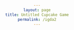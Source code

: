 ```yaml
---
layout: page
title: Untitled Cupcake Game
permalink: /igda2
---
```


<body style="text-align: center">
<canvas id="unity-canvas" width=960 height=600 style="width: 960px; height: 600px; background: #231F20"></canvas>
<script src="assets/Build/Untitled Card Game.loader.js"></script>
<script>
  createUnityInstance(document.querySelector("#unity-canvas"), {
    dataUrl: "assets/Build/Untitled Card Game.data",
    frameworkUrl: "assets/Build/Untitled Card Game.framework.js",
    codeUrl: "assets/Build/Untitled Card Game.wasm",
    streamingAssetsUrl: "StreamingAssets",
    companyName: "DefaultCompany",
    productName: "Untitled Card Game",
    productVersion: "0.1",
    // matchWebGLToCanvasSize: false, // Uncomment this to separately control WebGL canvas render size and DOM element size.
    // devicePixelRatio: 1, // Uncomment this to override low DPI rendering on high DPI displays.
  });
</script>
</body>
